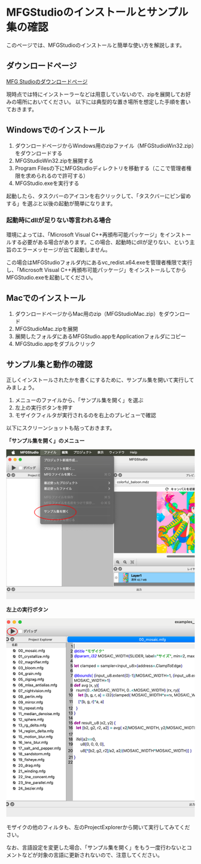 # MFGStudioのインストールとサンプル集の確認

このページでは、MFGStudioのインストールと簡単な使い方を解説します。

## ダウンロードページ

[MFG Studioのダウンロードページ](https://modernfilterlanguageforgpu.org/download/)

現時点では特にインストーラーなどは用意していないので、zipを展開してお好みの場所においてください。
以下には典型的な置き場所を想定した手順を書いておきます。

## Windowsでのインストール

1. ダウンロードページからWindows用のzipファイル（MFGStudioWin32.zip）をダウンロードする
2. MFGStudioWin32.zipを展開する
3. Program Filesの下にMFGStudioディレクトリを移動する（ここで管理者権限を求められるので許可する）
4. MFGStudio.exeを実行する

起動したら、タスクバーのアイコンを右クリックして、「タスクバーにピン留めする」を選ぶと以後の起動が簡単になります。

### 起動時にdllが足りない等言われる場合

環境によっては、「Microsoft Visual C++再頒布可能パッケージ」をインストールする必要がある場合があります。この場合、起動時にdllが足りない、という主旨のエラーメッセージが出て起動しません。

この場合はMFGStudioフォルダ内にあるvc_redist.x64.exeを管理者権限で実行し、「Microsoft Visual C++再頒布可能パッケージ」をインストールしてからMFGStudio.exeを起動してください。

## Macでのインストール

1. ダウンロードページからMac用のzip（MFGStudioMac.zip）をダウンロード
2. MFGStudioMac.zipを展開
3. 展開したフォルダにあるMFGStudio.appをApplicationフォルダにコピー
4. MFGStudio.appをダブルクリック

## サンプル集と動作の確認

正しくインストールされたかを書くにするために、サンプル集を開いて実行してみましょう。

1. メニューのファイルから、「サンプル集を開く」を選ぶ
2. 左上の実行ボタンを押す
3. モザイクフィルタが実行されるのを右上のプレビューで確認

以下にスクリーンショットも貼っておきます。

**「サンプル集を開く」のメニュー**

![サンプル集を開く、のメニュー](imgs/open_sample_project.png)

**左上の実行ボタン**

![左上の実行ボタンの画像](imgs/run_button_screenshot.png)

モザイクの他のフィルタも、左のProjectExplorerから開いて実行してみてください。

なお、言語設定を変更した場合、「サンプル集を開く」をもう一度行わないとコメントなどが対象の言語に更新されないので、注意してください。


